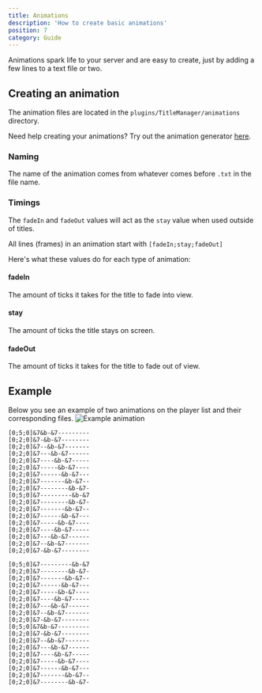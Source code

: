 ```yaml
---
title: Animations
description: 'How to create basic animations'
position: 7
category: Guide
---
```


Animations spark life to your server and are easy to create,
just by adding a few lines to a text file or two.

## Creating an animation
<alert type="info">

The animation files are located in the `plugins/TitleManager/animations` directory.

</alert>

<alert type="info">

Need help creating your animations? Try out the animation generator [here](https://tarkan.dev/tmgenerator).

</alert>

### Naming
The name of the animation comes from whatever comes before `.txt` in the file name.

### Timings
<alert type="warning">

The `fadeIn` and `fadeOut` values will act as the `stay` value when used outside of titles.

</alert>

All lines (frames) in an animation start with `[fadeIn;stay;fadeOut]`

Here's what these values do for each type of animation:
#### fadeIn
The amount of ticks it takes for the title to fade into view.

#### stay
The amount of ticks the title stays on screen.

#### fadeOut
The amount of ticks it takes for the title to fade out of view.

## Example
Below you see an example of two animations on the player list and their corresponding files.
![Example animation](https://i.imgur.com/KFgC8V1.gif)

<code-group>
  <code-block label="left-to-right" active>

  ```[left-to-right.txt]
  [0;5;0]&7&b-&7---------
  [0;2;0]&7-&b-&7--------
  [0;2;0]&7--&b-&7-------
  [0;2;0]&7---&b-&7------
  [0;2;0]&7----&b-&7-----
  [0;2;0]&7-----&b-&7----
  [0;2;0]&7------&b-&7---
  [0;2;0]&7-------&b-&7--
  [0;2;0]&7--------&b-&7-
  [0;5;0]&7---------&b-&7
  [0;2;0]&7--------&b-&7-
  [0;2;0]&7-------&b-&7--
  [0;2;0]&7------&b-&7---
  [0;2;0]&7-----&b-&7----
  [0;2;0]&7----&b-&7-----
  [0;2;0]&7---&b-&7------
  [0;2;0]&7--&b-&7-------
  [0;2;0]&7-&b-&7--------
  ```

  </code-block>
  <code-block label="right-to-left">

  ```[right-to-left.txt]
  [0;5;0]&7---------&b-&7
  [0;2;0]&7--------&b-&7-
  [0;2;0]&7-------&b-&7--
  [0;2;0]&7------&b-&7---
  [0;2;0]&7-----&b-&7----
  [0;2;0]&7----&b-&7-----
  [0;2;0]&7---&b-&7------
  [0;2;0]&7--&b-&7-------
  [0;2;0]&7-&b-&7--------
  [0;5;0]&7&b-&7---------
  [0;2;0]&7-&b-&7--------
  [0;2;0]&7--&b-&7-------
  [0;2;0]&7---&b-&7------
  [0;2;0]&7----&b-&7-----
  [0;2;0]&7-----&b-&7----
  [0;2;0]&7------&b-&7---
  [0;2;0]&7-------&b-&7--
  [0;2;0]&7--------&b-&7-
  ```

  </code-block>
</code-group>
